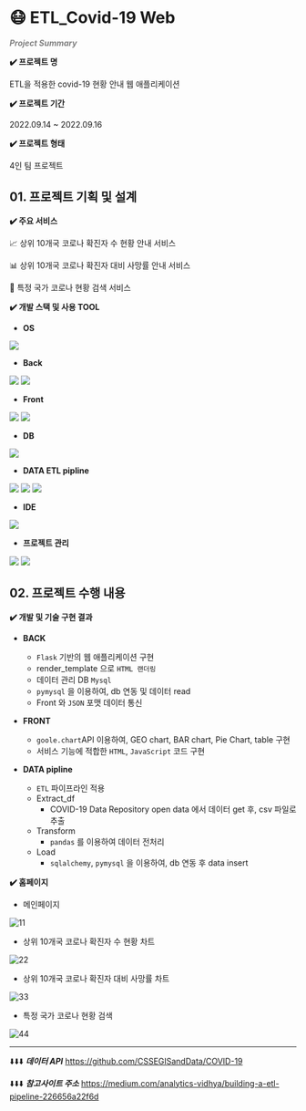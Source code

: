 # 😷 ETL_Covid-19 Web

 <span style="color:gray">*__Project Summary__*</span>

**✔️ 프로젝트 명**

ETL을 적용한 covid-19 현황 안내 웹 애플리케이션

**✔️ 프로젝트 기간**

2022.09.14 ~ 2022.09.16

**✔️ 프로젝트 형태**

4인 팀 프로젝트


## 01. 프로젝트 기획 및 설계

**✔️ 주요 서비스**

  :chart_with_upwards_trend: 상위 10개국 코로나 확진자 수 현황 안내 서비스

  :bar_chart:  상위 10개국 코로나 확진자 대비 사망률 안내 서비스

  :mag_right:  특정 국가 코로나 현황 검색 서비스



**✔️ 개발 스택 및 사용 TOOL**

- **OS**

<img src="https://img.shields.io/badge/Windows-0078D6?style=flat&logo=Windows&logoColor=white">

- **Back**

<img src="https://img.shields.io/badge/Flask-000000?style=flat&logo=Flask&logoColor=white"> <img src="https://img.shields.io/badge/Python-3776AB?style=flat&logo=Python&logoColor=white">

- **Front**

<img src="https://img.shields.io/badge/JavaScript-F7DF1E?style=flat&logo=JavaScript&logoColor=white"> <img src="https://img.shields.io/badge/HTML-E34F26?style=flat&logo=HTML5&logoColor=white">

- **DB**

<img src="https://img.shields.io/badge/MySQL-4479A1?style=flat&logo=MySQL&logoColor=white"> 

- **DATA ETL pipline**

<img src="https://img.shields.io/badge/pandas-150458?style=flat&logo=pandas&logoColor=white"> <img src="https://img.shields.io/badge/PYMYSQL-4479A1?style=flat&logo=p&logoColor=white"> <img src="https://img.shields.io/badge/sqlalchemy-CC2927?style=flat&logo=p&logoColor=white">


- **IDE**

<img src="https://img.shields.io/badge/VSC-007ACC?style=flat&logo=VisualStudioCode&logoColor=white"> 


- **프로젝트 관리**

<img src="https://img.shields.io/badge/Notion-000000?style=flat&logo=Notion&logoColor=white"> <img src="https://img.shields.io/badge/Slack-4A154B?style=flat&logo=Slack&logoColor=white">


## 02. 프로젝트 수행 내용

**✔️ 개발 및 기술 구현 결과**
- **BACK**
    - `Flask` 기반의 웹 애플리케이션 구현
    - render_template 으로 `HTML 랜더링`
    - 데이터 관리 DB `Mysql`
    - `pymysql` 을 이용하여, db 연동 및 데이터 read
    - Front 와 `JSON` 포맷 데이터 통신

- **FRONT**
    - `goole.chart`API 이용하여, GEO chart, BAR chart, Pie Chart, table 구현
    - 서비스 기능에 적합한 `HTML`, `JavaScript` 코드 구현

- **DATA pipline**
    - `ETL` 파이프라인 적용
    - Extract_df
        - COVID-19 Data Repository open data 에서 데이터 get 후, csv 파일로 추출
    - Transform
        - `pandas` 를 이용하여 데이터 전처리
    - Load
        - `sqlalchemy`, `pymysql` 을 이용하여, db 연동 후 data insert


**✔️ 홈페이지**

- 메인페이지

![11](https://user-images.githubusercontent.com/66711073/218301040-a31649f9-3810-469e-95e3-70617d7dc7e8.png)

- 상위 10개국 코로나 확진자 수 현황 차트

![22](https://user-images.githubusercontent.com/66711073/218301041-61ff3a3c-3f20-4abd-ab54-b056ccd07611.png)

- 상위 10개국 코로나 확진자 대비 사망률 차트

![33](https://user-images.githubusercontent.com/66711073/218301043-8f3b88a0-597e-4762-a687-3cd9042621e8.png)

- 특정 국가 코로나 현황 검색

![44](https://user-images.githubusercontent.com/66711073/218301036-62b7e97a-9f0c-4b7d-85d1-a400c68028ce.png)


-----

⬇️⬇️⬇️ ***데이터 API***
https://github.com/CSSEGISandData/COVID-19

⬇️⬇️⬇️ ***참고사이트 주소***
https://medium.com/analytics-vidhya/building-a-etl-pipeline-226656a22f6d

